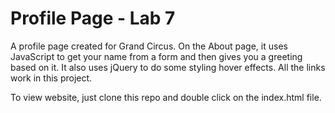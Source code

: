 # Profile Page - Lab 7

A profile page created for Grand Circus.  On the About page, it uses JavaScript to get your name from a form and then 
gives you a greeting based on it.  It also uses jQuery to do some styling hover effects.
All the links work in this project.

To view website, just clone this repo and double click on the index.html file.
